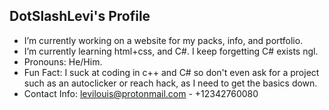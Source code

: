 ## DotSlashLevi's Profile
- I’m currently working on a website for my packs, info, and portfolio.
- I’m currently learning html+css, and C#. I keep forgetting C# exists ngl.
- Pronouns: He/Him.
- Fun Fact: I suck at coding in c++ and C# so don't even ask for a project such as an autoclicker or reach hack, as I need to get the basics down.
- Contact Info: levilouis@protonmail.com - +12342760080
